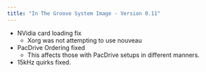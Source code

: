 ```yaml
---
title: "In The Groove System Image - Version 0.11"
---
```


- NVidia card loading fix
    - Xorg was not attempting to use nouveau
- PacDrive Ordering fixed
    - This affects those with PacDrive setups in different manners.
- 15kHz quirks fixed.
